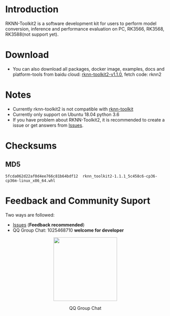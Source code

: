 # Introduction
RKNN-Toolkit2 is a software development kit for users to perform model conversion, inference and performance evaluation on PC, RK3566, RK3568, RK3588(not support yet).
# Download
- You can also download all packages, docker image, examples, docs and platform-tools from baidu cloud: [rknn-toolkit2-v1.1.0](https://eyun.baidu.com/s/3jJLf6V8 "rknn-toolkit2-v1.1.0"), fetch code: rknn2

# Notes
- Currently rknn-toolkit2 is not compatible with [rknn-toolkit](https://github.com/rockchip-linux/rknn-toolkit)
- Currently only support on Ubuntu 18.04  python 3.6
- If you have problem about RKNN-Toolkit2, it is recommended to create a issue or get answers from [Issues](https://github.com/rockchip-linux/rknn-toolkit2/issues).

# Checksums
## MD5
```
5fcda062d22af0d4ee766c81b64bdf12  rknn_toolkit2-1.1.1_5c458c6-cp36-cp36m-linux_x86_64.whl
```
# Feedback and Community Suport
Two ways are followed:
- [Issues](https://github.com/rockchip-linux/rknn-toolkit2/issues) (**Feedback recommended**)
- QQ Group Chat: 1025468710 **welcome for developer**
<p align="center"><img width="200" height="200"  src="https://github.com/rockchip-linux/rknn-toolkit2/blob/master/QQGroupQRCode.png"/></p>
<p align="center">QQ Group Chat</p>
